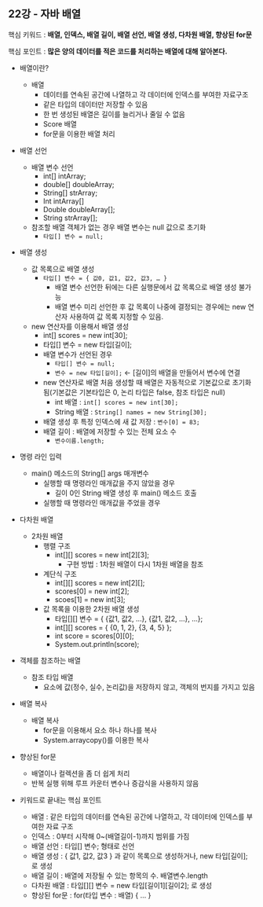 ## 22강 - 자바 배열

핵심 키워드 : **배열, 인덱스, 배열 길이, 배열 선언, 배열 생성, 다차원 배열, 향상된 for문**

핵심 포인트 : **많은 양의 데이터를 적은 코드를 처리하는 배열에 대해 알아본다.**

- 배열이란?
    - 배열
        - 데이터를 연속된 공간에 나열하고 각 데이터에 인덱스를 부여한 자료구조
        - 같은 타입의 데이터만 저장할 수 있음
        - 한 번 생성된 배열은 길이를 늘리거나 줄일 수 없음
        - Score 배열
        - for문을 이용한 배열 처리
- 배열 선언
    - 배열 변수 선언
        - int[] intArray;
        - double[] doubleArray;
        - String[] strArray;
        - Int intArray[]
        - Double doubleArray[];
        - String strArray[];
    - 참조할 배열 객체가 없는 경우 배열 변수는 null 값으로 초기화
        - `타입[] 변수 = null;`
- 배열 생성
    - 값 목록으로 배열 생성
        - `타입[] 변수 = { 값0, 값1, 값2, 값3, … }`
            - 배열 변수 선언한 뒤에는 다른 실행문에서 값 목록으로 배열 생성 불가능
            - 배열 변수 미리 선언한 후 값 목록이 나중에 결정되는 경우에는 new 연산자 사용하여 값 목록 지정할 수 있음.
    - new 연산자를 이용해서 배열 생성
        - int[] scores = new int[30];
        - 타입[] 변수 = new 타입[길이];
        - 배열 변수가 선언된 경우
            - `타입[] 변수 = null;`
            - `변수 = new 타입[길이];` ← [길이]의 배열을 만들어서 변수에 연결
        - new 연산자로 배열 처음 생성할 때 배열은 자동적으로 기본값으로 초기화됨(기본값은 기본타입은 0, 논리 타입은 false, 참조 타입은 null)
            - int 배열 : `int[] scores = new int[30];`
            - String 배열 : `String[] names = new String[30];`
        - 배열 생성 후 특정 인덱스에 새 값 저장 : `변수[0] = 83;`
        - 배열 길이 : 배열에 저장할 수 있는 전체 요소 수
            - `변수이름.length;`

- 명령 라인 입력
    - main() 메소드의 String[] args 매개변수
        - 실행할 때 명령라인 매개값을 주지 않았을 경우
            - 길이 0인 String 배열 생성 후 main() 메소드 호출
        - 실행할 때 명령라인 매개값을 주었을 경우
- 다차원 배열
    - 2차원 배열
        - 행렬 구조
            - int[][] scores = new int[2][3];
                - 구현 방법 : 1차원 배열이 다시 1차원 배열을 참조
        - 계단식 구조
            - int[][] scores = new int[2][];
            - scores[0] = new int[2];
            - scoes[1] = new int[3];
        - 값 목록을 이용한 2차원 배열 생성
            - 타입[][] 변수 = { {값1, 값2, …}, {값1, 값2, …}, …};
            - int[][] scores = { {0, 1, 2}, {3, 4, 5} };
            - int score = scores[0][0];
            - System.out.println(score);
- 객체를 참조하는 배열
    - 참조 타입 배열
        - 요소에 값(정수, 실수, 논리값)을 저장하지 않고, 객체의 번지를 가지고 있음
- 배열 복사
    - 배열 복사
        - for문을 이용해서 요소 하나 하나를 복사
        - System.arraycopy()를 이용한 복사
- 향상된 for문
    - 배열이나 컬렉션을 좀 더 쉽게 처리
    - 반복 실행 위해 루프 카운터 변수나 증감식을 사용하지 않음
- 키워드로 끝내는 핵심 포인트
    - 배열 : 같은 타입의 데이터를 연속된 공간에 나열하고, 각 데이터에 인덱스를 부여한 자료 구조
    - 인덱스 : 0부터 시작해 0~(배열길이-1)까지 범위를 가짐
    - 배열 선언 : 타입[] 변수; 형태로 선언
    - 배열 생성 : { 값1, 값2, 값3 } 과 같이 목록으로 생성하거나, new 타입[길이]; 로 생성
    - 배열 길이 : 배열에 저장될 수 있는 항목의 수. 배열변수.length
    - 다차원 배열 : 타입[][] 변수 = new 타입[길이1][길이2]; 로 생성
    - 향상된 for문 : for(타입 변수 : 배열) { … }